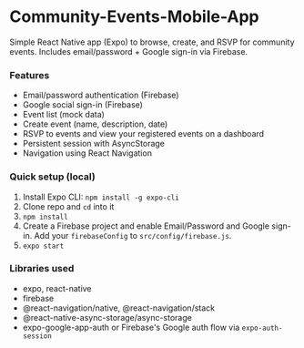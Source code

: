 # Community-Events-Mobile-App

Simple React Native app (Expo) to browse, create, and RSVP for community events. Includes email/password + Google sign-in via Firebase.

### Features
- Email/password authentication (Firebase)
- Google social sign-in (Firebase)
- Event list (mock data)
- Create event (name, description, date)
- RSVP to events and view your registered events on a dashboard
- Persistent session with AsyncStorage
- Navigation using React Navigation

### Quick setup (local)
1. Install Expo CLI: `npm install -g expo-cli`
2. Clone repo and `cd` into it
3. `npm install`
4. Create a Firebase project and enable Email/Password and Google sign-in. Add your `firebaseConfig` to `src/config/firebase.js`.
5. `expo start`

### Libraries used
- expo, react-native
- firebase
- @react-navigation/native, @react-navigation/stack
- @react-native-async-storage/async-storage
- expo-google-app-auth or Firebase's Google auth flow via `expo-auth-session`
